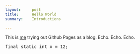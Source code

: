 ```yaml
---
layout:     post
title:      Hello World
summary:    Introductions

---
```


This is [me](/about) trying out Github Pages as a blog. Echo. Echo. Echo.

<pre class="prettyprint lang-xml">
final static int x = 12;
</pre>